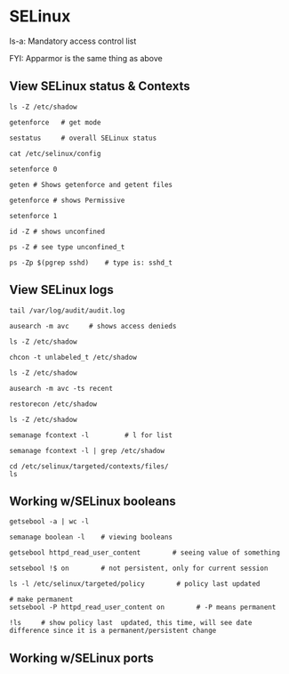 # SELinux

Is-a: Mandatory access control list  

FYI: Apparmor is the same thing as above  

## View SELinux status & Contexts

    ls -Z /etc/shadow

    getenforce   # get mode

    sestatus     # overall SELinux status

    cat /etc/selinux/config

    setenforce 0

    geten # Shows getenforce and getent files

    getenforce # shows Permissive

    setenforce 1

    id -Z # shows unconfined

    ps -Z # see type unconfined_t

    ps -Zp $(pgrep sshd)    # type is: sshd_t
    
## View SELinux logs

    tail /var/log/audit/audit.log

    ausearch -m avc     # shows access denieds

    ls -Z /etc/shadow

    chcon -t unlabeled_t /etc/shadow

    ls -Z /etc/shadow

    ausearch -m avc -ts recent

    restorecon /etc/shadow
   
    ls -Z /etc/shadow

    semanage fcontext -l         # l for list

    semanage fcontext -l | grep /etc/shadow

    cd /etc/selinux/targeted/contexts/files/
    ls

## Working w/SELinux booleans

    getsebool -a | wc -l

    semanage boolean -l    # viewing booleans

    getsebool httpd_read_user_content        # seeing value of something

    setsebool !$ on        # not persistent, only for current session

    ls -l /etc/selinux/targeted/policy        # policy last updated

    # make permanent
    setsebool -P httpd_read_user_content on        # -P means permanent

    !ls     # show policy last  updated, this time, will see date difference since it is a permanent/persistent change
    
## Working w/SELinux ports
